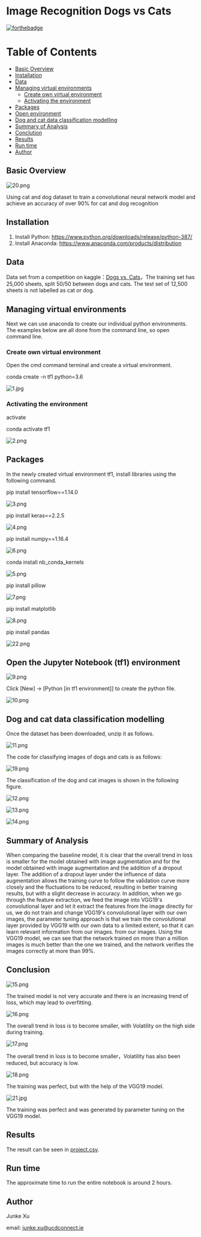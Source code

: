 # Image Recognition Dogs vs Cats

[![forthebadge](http://forthebadge.com/images/badges/made-with-python.svg)](http://forthebadge.com)

Table of Contents
=================

  * [Basic Overview](#Basic-Overview)
  * [Installation](#Installation)
  * [Data](#Data)
  * [Managing virtual environments](#Managing-virtual-environments)
    * [Create own virtual environment](#Create-own-virtual-environment)
    * [Activating the environment](#Activating-the-environment)
  * [Packages](#Packages)
  * [Open environment](#Open-the-Jupyter-Notebook-(tf1)-environment)
  * [Dog and cat data classification modelling](#Dog-and-cat-data-classification-modelling)
  * [Summary of Analysis](#Summary-of-Analysis)
  * [Conclution](#Conclution)
  * [Results](#Results)
  * [Run time](#Run-time)
  * [Author](#Author)

## Basic Overview

![20.png](https://github.com/JunkeXu/111/blob/main/figure/20.png)

Using cat and dog dataset to train a convolutional neural network model and achieve an accuracy of over 90% for cat and dog recognition

##  Installation
1. Install Python: https://www.python.org/downloads/release/python-387/
2. Install Anaconda: https://www.anaconda.com/products/distribution

## Data

Data set from a competition on kaggle：[Dogs vs. Cats](https://www.kaggle.com/c/dogs-vs-cats-redux-kernels-edition)，The training set has 25,000 sheets, split 50/50 between dogs and cats. The test set of 12,500 sheets is not labelled as cat or dog.

## Managing virtual environments

Next we can use anaconda to create our individual python environments. The examples below are all done from the command line, so open command line.

### Create own virtual environment

Open the cmd command terminal and create a virtual environment.

conda create -n tf1 python=3.6

![1.jpg](https://github.com/JunkeXu/111/blob/main/figure/1.png)


### Activating the environment

activate

conda activate tf1

![2.png](https://github.com/JunkeXu/111/blob/main/figure/2.png)


## Packages

In the newly created virtual environment tf1, install libraries using the following command.

pip install tensorflow==1.14.0

![3.png](https://github.com/JunkeXu/111/blob/main/figure/3.png)


pip install keras==2.2.5

![4.png](https://github.com/JunkeXu/111/blob/main/figure/4.png)

pip install numpy==1.16.4

![6.png](https://github.com/JunkeXu/111/blob/main/figure/6.png)

conda install nb_conda_kernels

![5.png](https://github.com/JunkeXu/111/blob/main/figure/5.png)

pip install pillow

![7.png](https://github.com/JunkeXu/111/blob/main/figure/7.png)

pip install matplotlib

![8.png](https://github.com/JunkeXu/111/blob/main/figure/8.png)

pip install pandas

![22.png](https://github.com/JunkeXu/111/blob/main/figure/22.png)

## Open the Jupyter Notebook (tf1) environment

![9.png](https://github.com/JunkeXu/111/blob/main/figure/9.png)

Click [New] → [Python [in tf1 environment]] to create the python file.

![10.png](https://github.com/JunkeXu/111/blob/main/figure/10.png)

## Dog and cat data classification modelling

Once the dataset has been downloaded, unzip it as follows.

![11.png](https://github.com/JunkeXu/111/blob/main/figure/11.png)

The code for classifying images of dogs and cats is as follows:

![19.png](https://github.com/JunkeXu/111/blob/main/figure/19.png)

The classification of the dog and cat images is shown in the following figure.

![12.png](https://github.com/JunkeXu/111/blob/main/figure/12.png)

![13.png](https://github.com/JunkeXu/111/blob/main/figure/13.png)

![14.png](https://github.com/JunkeXu/111/blob/main/figure/14.png)

## Summary of Analysis

When comparing the baseline model, it is clear that the overall trend in loss is smaller for the model obtained with image augmentation and for the model obtained with image augmentation and the addition of a dropout layer. The addition of a dropout layer under the influence of data augmentation allows the training curve to follow the validation curve more closely and the fluctuations to be reduced, resulting in better training results, but with a slight decrease in accuracy. In addition, when we go through the feature extraction, we feed the image into VGG19's convolutional layer and let it extract the features from the image directly for us, we do not train and change VGG19's convolutional layer with our own images, the parameter tuning approach is that we train the convolutional layer provided by VGG19 with our own data to a limited extent, so that it can learn relevant information from our images. from our images. Using the VGG19 model, we can see that the network trained on more than a million images is much better than the one we trained, and the network verifies the images correctly at more than 99%.

## Conclusion

![15.png](https://github.com/JunkeXu/111/blob/main/figure/15.jpg)

The trained model is not very accurate and there is an increasing trend of loss, which may lead to overfitting.

![16.png](https://github.com/JunkeXu/111/blob/main/figure/16.png)

The overall trend in loss is to become smaller, with Volatility on the high side during training.

![17.png](https://github.com/JunkeXu/111/blob/main/figure/17.png)

The overall trend in loss is to become smaller，Volatility has also been reduced, but accuracy is low.

![18.png](https://github.com/JunkeXu/111/blob/main/figure/18.png)

The training was perfect, but with the help of the VGG19 model.

![21.jpg](https://github.com/JunkeXu/111/blob/main/figure/21.jpg)

The training was perfect and was generated by parameter tuning on the VGG19 model.

## Results

The result can be seen in [project.csv](https://github.com/JunkeXu/111/blob/main/project.csv).

## Run time

The approximate time to run the entire notebook is around 2 hours.

## Author

Junke Xu 

email: junke.xu@ucdconnect.ie
